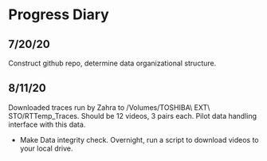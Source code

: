 # Progress Diary

## 7/20/20
Construct github repo, determine data organizational structure. 

## 8/11/20
Downloaded traces run by Zahra to /Volumes/TOSHIBA\ EXT\ STO/RTTemp\_Traces. Should be 12 videos, 3 pairs each. 
Pilot data handling interface with this data.
- Make Data integrity check. 
Overnight, run a script to download videos to your local drive.  
